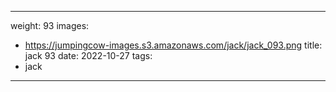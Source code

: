 
---
weight: 93
images:
- https://jumpingcow-images.s3.amazonaws.com/jack/jack_093.png
title: jack 93
date: 2022-10-27
tags:
- jack
---
